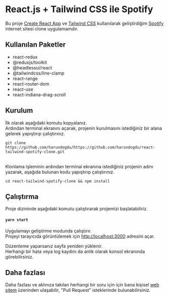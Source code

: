 # React.js + Tailwind CSS ile Spotify

Bu proje [Create React App](https://github.com/facebook/create-react-app) ve [Tailwind CSS](https:/tailwindcss.com) kullanılarak geliştirdiğim [Spotify](https://open.spotify.com/) internet sitesi clone uygulamamdır.

## Kullanılan Paketler

<ul>
  <li>react-redux</li>
  <li>@reduxjs/toolkit</li>
  <li>@headlessui/react</li>
  <li>@tailwindcss/line-clamp</li>
  <li>react-range</li>
  <li>react-router-dom</li>
  <li>react-use</li>
  <li>react-indiana-drag-scroll</li>
</ul>

## Kurulum

İlk olarak aşağıdaki komutu kopyalanız. 
<br />
Ardından terminal ekranını açarak, projenin kurulmasını istediğiniz bir alana gelerek yapıştırıp çalıştırınız.

```
git clone https://github.com/harundogdu/https://github.com/harundogdu/react-tailwind-spotify-clone.git
```
<br />
Klonlama işleminin ardından terminal ekranına istediğiniz projenin adını yazarak, aşağıda bulunan kodu yapıştırıp çalıştırınız.

```
cd react-tailwind-spotify-clone && npm install 
```

## Çalıştırma

Proje dizininde aşağıdaki komutu çalıştırarak projemizi başlatabiliriz.

#### `yarn start`

Uygulamayı geliştirme modunda çalıştırır.\
Projeyi tarayıcıda görüntülemek için [http://localhost:3000](http://localhost:3000) adresini açar.

Düzenleme yaparsanız sayfa yeniden yüklenir.\
Herhangi bir hata veya log kaydını da anlık olarak konsol ekranında görebilirsiniz.

## Daha fazlası

Daha fazlası ve aklınıza takılan herhangi bir soru için için bana kişisel [web sitem](https://harundogdu.com/) üzerinden ulaşabilir, "Pull Request" isteklerinde bulunabilirsiniz.
